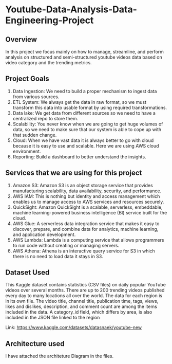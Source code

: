 # Youtube-Data-Analysis-Data-Engineering-Project

## Overview

In this project we focus mainly on how to manage, streamline, and perform analysis on structured and semi-structured youtube videos data based on video category and the trending metrics.

## Project Goals

1. Data Ingestion: We need to build a proper mechanism to ingest data from various sources.
2. ETL System: We always get the data in raw format, so we must transform this data into usable format by using required transformations.
3. Data lake: We get data from different sources so we need to have a centralized repo to store them.
4. Scalability: You never know when we are going to get huge volumes of data, so we need to make sure that our system is able to cope up with that sudden change.
5. Cloud: When we have vast data it is always better to go with cloud because it is easy to use and scalable. Here we are using AWS cloud environment.
6. Reporting: Build a dashboard to better understand the insights.

## Services that we are using for this project

1. Amazon S3: Amazon S3 is an object storage service that provides manufacturing scalability, data availability, security, and performance.
2. AWS IAM: This is nothing but identity and access management which enables us to manage access to AWS services and resources securely.
3. QuickSight: Amazon QuickSight is a scalable, serverless, embeddable, machine learning-powered business intelligence (BI) service built for the cloud.
4. AWS Glue: A serverless data integration service that makes it easy to discover, prepare, and combine data for analytics, machine learning, and application development.
5. AWS Lambda: Lambda is a computing service that allows programmers to run code without creating or managing servers.
6. AWS Athena: Athena is an interactive query service for S3 in which there is no need to load data it stays in S3.

## Dataset Used

This Kaggle dataset contains statistics (CSV files) on daily popular YouTube videos over several months. There are up to 200 trending videos published every day to many locations all over the world. The data for each region is in its own file. The video title, channel title, publication time, tags, views, likes and dislikes, description, and comment count are among the items included in the data. A category_id field, which differs by area, is also included in the JSON file linked to the region

Link: https://www.kaggle.com/datasets/datasnaek/youtube-new

## Architecture used

I have attached the architeture Diagram in the files.












